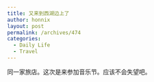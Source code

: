 ```yaml
---
title: 又来到西湖边上了
author: honnix
layout: post
permalink: /archives/474
categories:
  - Daily Life
  - Travel
---
```

同一家旅店。这次是来参加音乐节。应该不会失望吧。